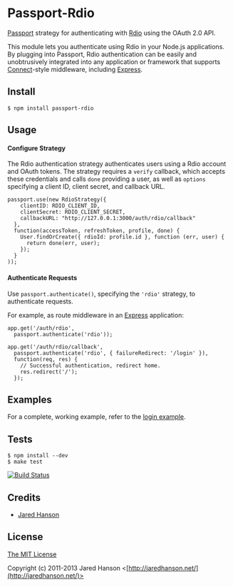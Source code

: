 # Passport-Rdio

[Passport](https://github.com/jaredhanson/passport) strategy for authenticating
with [Rdio](http://www.rdio.com/) using the OAuth 2.0 API.

This module lets you authenticate using Rdio in your Node.js applications.
By plugging into Passport, Rdio authentication can be easily and
unobtrusively integrated into any application or framework that supports
[Connect](http://www.senchalabs.org/connect/)-style middleware, including
[Express](http://expressjs.com/).

## Install

    $ npm install passport-rdio

## Usage

#### Configure Strategy

The Rdio authentication strategy authenticates users using a Rdio account and
OAuth tokens.  The strategy requires a `verify` callback, which accepts these
credentials and calls `done` providing a user, as well as `options` specifying a
client ID, client secret, and callback URL.

    passport.use(new RdioStrategy({
        clientID: RDIO_CLIENT_ID,
        clientSecret: RDIO_CLIENT_SECRET,
        callbackURL: "http://127.0.0.1:3000/auth/rdio/callback"
      },
      function(accessToken, refreshToken, profile, done) {
        User.findOrCreate({ rdioId: profile.id }, function (err, user) {
          return done(err, user);
        });
      }
    ));

#### Authenticate Requests

Use `passport.authenticate()`, specifying the `'rdio'` strategy, to
authenticate requests.

For example, as route middleware in an [Express](http://expressjs.com/)
application:

    app.get('/auth/rdio',
      passport.authenticate('rdio'));

    app.get('/auth/rdio/callback', 
      passport.authenticate('rdio', { failureRedirect: '/login' }),
      function(req, res) {
        // Successful authentication, redirect home.
        res.redirect('/');
      });

## Examples

For a complete, working example, refer to the [login example](https://github.com/jaredhanson/passport-rdio/tree/master/examples/login).

## Tests

    $ npm install --dev
    $ make test

[![Build Status](https://secure.travis-ci.org/jaredhanson/passport-rdio.png)](http://travis-ci.org/jaredhanson/passport-rdio)

## Credits

  - [Jared Hanson](http://github.com/jaredhanson)

## License

[The MIT License](http://opensource.org/licenses/MIT)

Copyright (c) 2011-2013 Jared Hanson <[http://jaredhanson.net/](http://jaredhanson.net/)>
